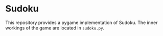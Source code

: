 # Sudoku
This repository provides a pygame implementation of Sudoku.
The inner workings of the game are located in ```sudoku.py```.
